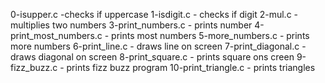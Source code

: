 0-isupper.c -checks if uppercase
 1-isdigit.c - checks if digit
 2-mul.c  - multiplies two numbers
 3-print_numbers.c  - prints number
 4-print_most_numbers.c - prints most numbers
 5-more_numbers.c - prints more numbers
 6-print_line.c - draws line on screen
 7-print_diagonal.c  - draws diagonal on screen
 8-print_square.c  - prints square ons creen
9-fizz_buzz.c - prints fizz buzz program
 10-print_triangle.c - prints triangles
